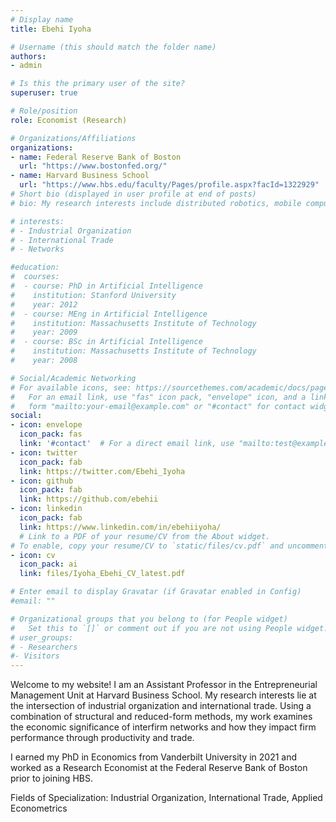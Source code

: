 ```yaml
---
# Display name
title: Ebehi Iyoha

# Username (this should match the folder name)
authors:
- admin

# Is this the primary user of the site?
superuser: true

# Role/position
role: Economist (Research)

# Organizations/Affiliations
organizations:
- name: Federal Reserve Bank of Boston
  url: "https://www.bostonfed.org/"
- name: Harvard Business School
  url: "https://www.hbs.edu/faculty/Pages/profile.aspx?facId=1322929"
# Short bio (displayed in user profile at end of posts)
# bio: My research interests include distributed robotics, mobile computing and programmable matter.

# interests:
# - Industrial Organization
# - International Trade
# - Networks

#education:
#  courses:
#  - course: PhD in Artificial Intelligence
#    institution: Stanford University
#    year: 2012
#  - course: MEng in Artificial Intelligence
#    institution: Massachusetts Institute of Technology
#    year: 2009
#  - course: BSc in Artificial Intelligence
#    institution: Massachusetts Institute of Technology
#    year: 2008

# Social/Academic Networking
# For available icons, see: https://sourcethemes.com/academic/docs/page-builder/#icons
#   For an email link, use "fas" icon pack, "envelope" icon, and a link in the
#   form "mailto:your-email@example.com" or "#contact" for contact widget.
social:
- icon: envelope
  icon_pack: fas
  link: '#contact'  # For a direct email link, use "mailto:test@example.org".
- icon: twitter
  icon_pack: fab
  link: https://twitter.com/Ebehi_Iyoha
- icon: github
  icon_pack: fab
  link: https://github.com/ebehii
- icon: linkedin
  icon_pack: fab
  link: https://www.linkedin.com/in/ebehiiyoha/
  # Link to a PDF of your resume/CV from the About widget.
# To enable, copy your resume/CV to `static/files/cv.pdf` and uncomment the lines below.
- icon: cv
  icon_pack: ai
  link: files/Iyoha_Ebehi_CV_latest.pdf

# Enter email to display Gravatar (if Gravatar enabled in Config)
#email: ""

# Organizational groups that you belong to (for People widget)
#   Set this to `[]` or comment out if you are not using People widget.
# user_groups:
# - Researchers
#- Visitors
---
```

Welcome to my website! I am an Assistant Professor in the Entrepreneurial Management Unit at Harvard Business School. My research interests lie at the intersection of industrial organization and international trade. Using a combination of structural and reduced-form methods, my work examines the economic significance of interfirm networks and how they impact firm performance through productivity and trade. 

I earned my PhD in Economics from Vanderbilt University in 2021 and worked as a Research Economist at the Federal Reserve Bank of Boston prior to joining HBS.

Fields of Specialization: Industrial Organization, International Trade, Applied Econometrics


